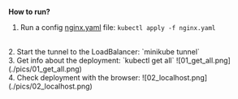 **How to run?**


1. Run a config [nginx.yaml](nginx.yaml) file:
`kubectl apply -f nginx.yaml`
<br>
2. Start the tunnel to the LoadBalancer:
`minikube tunnel`
<br>
3. Get info about the deployment:
`kubectl get all`
![01_get_all.png](./pics/01_get_all.png)
<br>
4. Check deployment with the browser:
![02_localhost.png](./pics/02_localhost.png)
